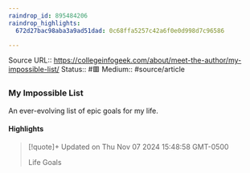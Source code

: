 ```yaml
---
raindrop_id: 895484206
raindrop_highlights:
  672d27bac98aba3a9ad51dad: 0c68ffa5257c42a6f0e0d998d7c96586

---
```


Source URL:: https://collegeinfogeek.com/about/meet-the-author/my-impossible-list/
Status:: #🟥
Medium:: #source/article


### My Impossible List

An ever-evolving list of epic goals for my life.

#### Highlights

> [!quote]+ Updated on Thu Nov 07 2024 15:48:58 GMT-0500
>
> Life Goals
